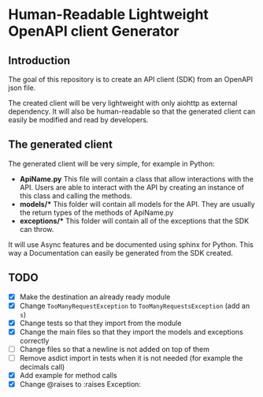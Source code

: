 # Human-Readable Lightweight OpenAPI client Generator

## Introduction

The goal of this repository is to create an API client (SDK) from an OpenAPI json file.

The created client will be very lightweight with only aiohttp as external dependency. It will also
be human-readable so that the generated client can easily be modified and read by developers.

## The generated client

The generated client will be very simple, for example in Python:

- **ApiName.py** This file will contain a class that allow interactions with the API.
                 Users are able to interact with the API by creating an instance of this
                 class and calling the methods.
- **models/\*** This folder will contain all models for the API. They are usually the return
                types of the methods of ApiName.py
- **exceptions/\*** This folder will contain all of the exceptions that the SDK can throw.

It will use Async features and be documented using sphinx for Python. This way a Documentation
can easily be generated from the SDK created.

## TODO

- [x] Make the destination an already ready module
- [x] Change `TooManyRequestException` to `TooManyRequestsException` (add an `s`)
- [x] Change tests so that they import from the module
- [x] Change the main files so that they import the models and exceptions correctly
- [ ] Change files so that a newline is not added on top of them
- [ ] Remove asdict import in tests when it is not needed (for example the decimals call)
- [x] Add example for method calls
- [x] Change @raises to :raises Exception:
